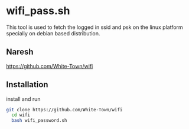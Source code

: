 
# wifi_pass.sh
This tool is used to fetch the logged in ssid and psk 
on the linux platform specially on debian based distribution.
## Naresh
https://github.com/White-Town/wifi

## Installation

install and run

```bash
git clone https://github.com/White-Town/wifi
  cd wifi
  bash wifi_password.sh
    
